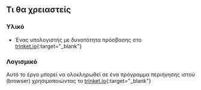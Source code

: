 ## Τι θα χρειαστείς

### Υλικό

+ Ένας υπολογιστής με δυνατότητα πρόσβασης στο [trinket.io](https://trinket.io){:target="_blank"}

### Λογισμικό

Αυτό το έργο μπορεί να ολοκληρωθεί σε ένα πρόγραμμα περιήγησης ιστού (browser) χρησιμοποιώντας το [trinket.io](https://trinket.io){:target="_blank"}